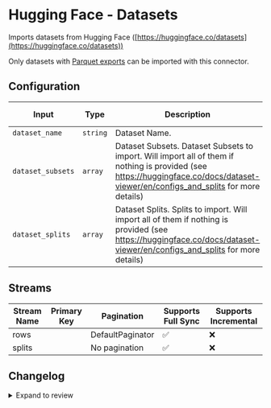 # Hugging Face - Datasets
Imports datasets from Hugging Face ([https://huggingface.co/datasets](https://huggingface.co/datasets))

Only datasets with [Parquet exports](https://huggingface.co/docs/dataset-viewer/en/parquet) can be imported with this connector.
## Configuration

| Input | Type | Description | Default Value |
|-------|------|-------------|---------------|
| `dataset_name` | `string` | Dataset Name.  |  |
| `dataset_subsets` | `array` | Dataset Subsets. Dataset Subsets to import. Will import all of them if nothing is provided (see https://huggingface.co/docs/dataset-viewer/en/configs_and_splits for more details) |  |
| `dataset_splits` | `array` | Dataset Splits. Splits to import. Will import all of them if nothing is provided (see https://huggingface.co/docs/dataset-viewer/en/configs_and_splits for more details) |  |

## Streams
| Stream Name | Primary Key | Pagination | Supports Full Sync | Supports Incremental |
|-------------|-------------|------------|---------------------|----------------------|
| rows |  | DefaultPaginator | ✅ |  ❌  |
| splits |  | No pagination | ✅ |  ❌  |

## Changelog

<details>
  <summary>Expand to review</summary>

| Version          | Date              | Pull Request | Subject        |
|------------------|-------------------|--------------|----------------|
| 0.0.4 | 2024-12-14 | [49609](https://github.com/airbytehq/airbyte/pull/49609) | Update dependencies |
| 0.0.3 | 2024-12-12 | [49233](https://github.com/airbytehq/airbyte/pull/49233) | Update dependencies |
| 0.0.2 | 2024-12-11 | [48911](https://github.com/airbytehq/airbyte/pull/48911) | Starting with this version, the Docker image is now rootless. Please note that this and future versions will not be compatible with Airbyte versions earlier than 0.64 |
| 0.0.1 | 2024-11-28 | | Initial release by [@michel-tricot](https://github.com/michel-tricot) via Connector Builder |

</details>
